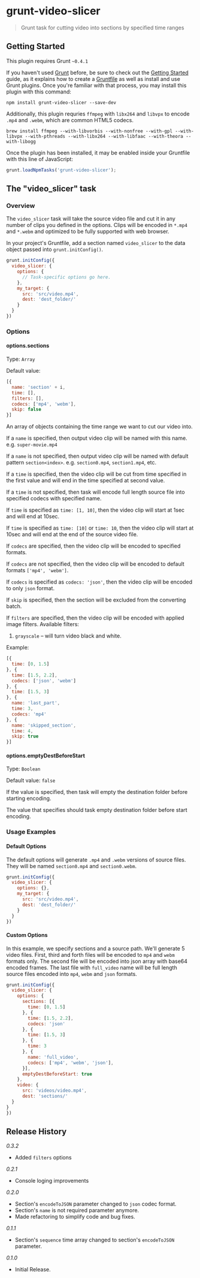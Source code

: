 # grunt-video-slicer

> Grunt task for cutting video into sections by specified time ranges

## Getting Started
This plugin requires Grunt `~0.4.1`

If you haven't used [Grunt](http://gruntjs.com/) before, be sure to check out the [Getting Started](http://gruntjs.com/getting-started) guide, as it explains how to create a [Gruntfile](http://gruntjs.com/sample-gruntfile) as well as install and use Grunt plugins. Once you're familiar with that process, you may install this plugin with this command:

```shell
npm install grunt-video-slicer --save-dev
```

Additionally, this plugin requries `ffmpeg` with `libx264` and `libvpx` to encode `.mp4` and `.webm`, which are common HTML5 codecs.
```shell
brew install ffmpeg --with-libvorbis --with-nonfree --with-gpl --with-libvpx --with-pthreads --with-libx264 --with-libfaac --with-theora --with-libogg
```

Once the plugin has been installed, it may be enabled inside your Gruntfile with this line of JavaScript:

```js
grunt.loadNpmTasks('grunt-video-slicer');
```

## The "video_slicer" task

### Overview

The `video_slicer` task will take the source video file and cut it in any number of clips you defined in the options. Clips will be encoded in `*.mp4` and `*.webm` and optimized to be fully supported with web browser.

In your project's Gruntfile, add a section named `video_slicer` to the data object passed into `grunt.initConfig()`.

```js
grunt.initConfig({
  video_slicer: {
    options: {
      // Task-specific options go here.
    },
    my_target: {
      src: 'src/video.mp4',
      dest: 'dest_folder/'
    }
  }
})
```

### Options

#### options.sections
Type: `Array`

Default value:

```js
[{
  name: 'section' + i,
  time: [],
  filters: [],
  codecs: ['mp4', 'webm'],
  skip: false
}]
```

An array of objects containing the time range we want to cut our video into.

If a `name` is specified, then output video clip will be named with this name. e.g. `super-movie.mp4`

If a `name` is not specified, then output video clip will be named with default pattern `section<index>`. e.g. `section0.mp4`, `section1.mp4`, etc.

If a `time` is specified, then the video clip will be cut from time specified in the first value and will end in the time specified at second value.

If a `time` is not specified, then task will encode full length source file into specified codecs with specified name.

If `time` is specified as `time: [1, 10]`, then the video clip will start at 1sec and will end at 10sec.

If `time` is specified as `time: [10]` or `time: 10`, then the video clip will start at 10sec and will end at the end of the source video file.

If `codecs` are specified, then the video clip will be encoded to specified formats.

If `codecs` are not specified, then the video clip will be encoded to default formats `['mp4', 'webm']`.

If `codecs` is specified as `codecs: 'json'`, then the video clip will be encoded to only `json` format.

If `skip` is specified, then the section will be excluded from the converting batch.

If `filters` are specified, then the video clip will be encoded with applied image filters. Available filters:

1. `grayscale` – will turn video black and white.

Example:

```js
[{
  time: [0, 1.5]
}, {
  time: [1.5, 2.2],
  codecs: ['json', 'webm']
}, {
  time: [1.5, 3]
}, {
  name: 'last_part',
  time: 3,
  codecs: 'mp4'
}, {
  name: 'skipped_section',
  time: 4,
  skip: true
}]
```

#### options.emptyDestBeforeStart
Type: `Boolean`

Default value: `false`

If the value is specified, then task will empty the destination folder before starting encoding.

The value that specifies should task empty destination folder before start encoding.

### Usage Examples

#### Default Options
The default options will generate `.mp4` and `.webm` versions of source files. They will be named `section0.mp4` and `section0.webm`.

```js
grunt.initConfig({
  video_slicer: {
    options: {},
    my_target: {
      src: 'src/video.mp4',
      dest: 'dest_folder/'
    }
  }
})
```

#### Custom Options
In this example, we specify sections and a source path. We'll generate 5 video files. First, third and forth files will be encoded to `mp4` and `webm` formats only. The second file will be encoded into json array with base64 encoded frames. The last file with `full_video` name will be full length source files encoded into `mp4`, `webm` and `json` formats.

```js
grunt.initConfig({
  video_slicer: {
    options: {
      sections: [{
        time: [0, 1.5]
      }, {
        time: [1.5, 2.2],
        codecs: 'json'
      }, {
        time: [1.5, 3]
      }, {
        time: 3
      }, {
        name: 'full_video',
        codecs: ['mp4', 'webm', 'json'],
      }],
      emptyDestBeforeStart: true
    },
    video: {
      src: 'videos/video.mp4',
      dest: 'sections/'
  }
}
})
```

## Release History

*0.3.2*

* Added `filters` options

*0.2.1*

* Console loging improvements

*0.2.0*

* Section's `encodeToJSON` parameter changed to `json` codec format.
* Section's `name` is not required parameter anymore.
* Made refactoring to simplify code and bug fixes.

*0.1.1*

* Section's `sequence` time array changed to section's `encodeToJSON` parameter.

*0.1.0*

* Initial Release.